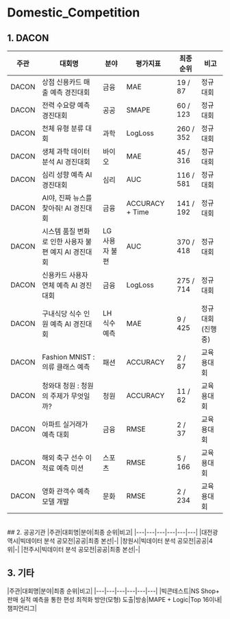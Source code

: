 # Domestic_Competition

## 1. DACON
|주관|대회명|분야|평가지표|최종 순위|비고|
|---|---|---|---|---|---|
|DACON|상점 신용카드 매출 예측 경진대회|금융|MAE|19 / 87|정규대회|
|DACON|전력 수요량 예측 경진대회|공공|SMAPE|60 / 123|정규대회|
|DACON|천체 유형 분류 대회|과학|LogLoss|260 / 352|정규대회|
|DACON|생체 과학 데이터 분석 AI 경진대회|바이오|MAE|45 / 316|정규대회|
|DACON|심리 성향 예측 AI 경진대회|심리|AUC|116 / 581|정규대회|
|DACON|AI야, 진짜 뉴스를 찾아줘! AI 경진대회|금융|ACCURACY + Time|141 / 192|정규대회|
|DACON|시스템 품질 변화로 인한 사용자 불편 예지 AI 경진대회|LG 사용자 불편|AUC|370 / 418|정규대회|
|DACON|신용카드 사용자 연체 예측 AI 경진대회|금융|LogLoss|275 / 714|정규대회|
|DACON|구내식당 식수 인원 예측 AI 경진대회|LH 식수 예측|MAE|9 / 425|정규대회(진행중)|
|DACON|Fashion MNIST : 의류 클래스 예측|패션|ACCURACY|2 / 87|교육용대회|
|DACON|청와대 청원 : 청원의 주제가 무엇일까?|청원|ACCURACY|11 / 62|교육용대회|
|DACON|아파트 실거래가 예측 대회|금융|RMSE|2 / 37|교육용대회|
|DACON|해외 축구 선수 이적료 예측 미션|스포츠|RMSE|5 / 166|교육용대회|
|DACON|영화 관객수 예측 모델 개발|문화|RMSE|2 / 234|교육용대회|


<br>
## 2. 공공기관
|주관|대회명|분야|최종 순위|비고|
|---|---|---|---|---|---|
|대전광역시|빅데이터 분석 공모전|공공|최종 본선|-|
|창원시|빅데이터 분석 공모전|공공|4위|-|
|전주시|빅데이터 분석 공모전|공공|최종 본선|-|

<br>

## 3. 기타
|주관|대회명|분야|최종 순위|비고|
|---|---|---|---|---|---|
|빅콘테스트|NS Shop+ 판매 실적 예측을 통한 편성 최적화 방안(모형) 도출|방송|MAPE + Logic|Top 16이내|챔피언리그|
